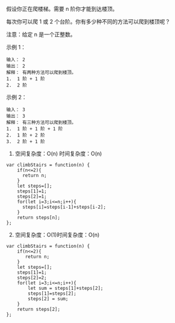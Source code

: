 假设你正在爬楼梯。需要 n 阶你才能到达楼顶。

每次你可以爬 1 或 2 个台阶。你有多少种不同的方法可以爬到楼顶呢？

注意：给定 n 是一个正整数。

示例 1：
````
输入： 2
输出： 2
解释： 有两种方法可以爬到楼顶。
1.  1 阶 + 1 阶
2.  2 阶
````
示例 2：
````
输入： 3
输出： 3
解释： 有三种方法可以爬到楼顶。
1.  1 阶 + 1 阶 + 1 阶
2.  1 阶 + 2 阶
3.  2 阶 + 1 阶
````

1. 空间复杂度：O(n) 时间复杂度：O(n)
````
var climbStairs = function(n) {
    if(n<=2){
      return n;
    }
    let steps=[];
    steps[1]=1;
    steps[2]=1;
    for(let i=3;i<=n;i++){
      steps[i]=steps[i-1]+steps[i-2];
    }
    return steps[n];
};
````
2. 空间复杂度：O(1)时间复杂度：O(n)
````
var climbStairs = function(n) {
    if(n<=2){
       return n;
    }
    let steps=[];
    steps[1]=1;
    steps[2]=2;
    for(let i=3;i<=n;i++){
        let sum = steps[1]+steps[2];
        steps[1]=steps[2];
        steps[2] = sum;
    }
    return steps[2];
};
````
